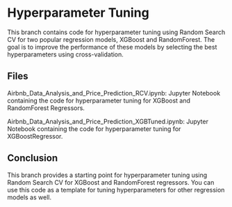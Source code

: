# Hyperparameter Tuning

This branch contains code for hyperparameter tuning using Random Search CV for two popular regression models, XGBoost and RandomForest. The goal is to improve the performance of these models by selecting the best hyperparameters using cross-validation.

## Files
Airbnb_Data_Analysis_and_Price_Prediction_RCV.ipynb: Jupyter Notebook containing the code for hyperparameter tuning for XGBoost and RandomForest Regressors.

Airbnb_Data_Analysis_and_Price_Prediction_XGBTuned.ipynb: Jupyter Notebook containing the code for hyperparameter tuning for XGBoostRegressor.

## Conclusion
This branch provides a starting point for hyperparameter tuning using Random Search CV for XGBoost and RandomForest regressors. You can use this code as a template for tuning hyperparameters for other regression models as well.
